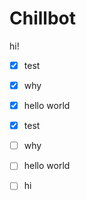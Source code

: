 # Chillbot
hi!
- [X] test
- [X] why
- [X] hello world
- [X] test
- [ ] why
- [ ] hello world

- [ ] hi
